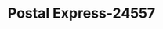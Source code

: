 ---
f_zip-code: 16803
f_state-code: PA
title: Postal Express-24557
f_phone: 814-867-7212
f_city-only: State College
f_address: 1635 North Atherton Street State College
f_location-unique-id: '24557'
slug: postal-express-24557
updated-on: '2024-05-30T13:46:58.046Z'
created-on: '2024-05-30T13:36:59.803Z'
published-on: '2024-05-30T13:54:32.469Z'
f_city-state: cms/city/state-college-pa.md
f_company: cms/company/postal-express.md
f_state: cms/state/pennsylvania.md
layout: '[payday-loan].html'
tags: payday-loan
---
